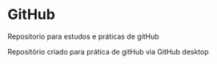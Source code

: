 # GitHub
 Repositorio para estudos e práticas de gitHub

Repositório criado para prática de gitHub via GitHub desktop